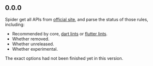 ## 0.0.0

Spider get all APIs from [official site](https://dart.dev/tools/linter-rules),
and parse the status of those rules, including:

- Recommended by core, [dart lints](https://pub.dev/packages/lints)
  or [flutter lints](https://pub.dev/packages/flutter_lints).
- Whether removed.
- Whether unreleased.
- Whether experimental.

The exact options had not been finished yet in this version.
